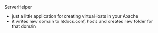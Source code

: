 ServerHelper

- just a little application for creating virtualHosts in your Apache
- it writes new domain to htdocs.conf, hosts and creates new folder for that domain